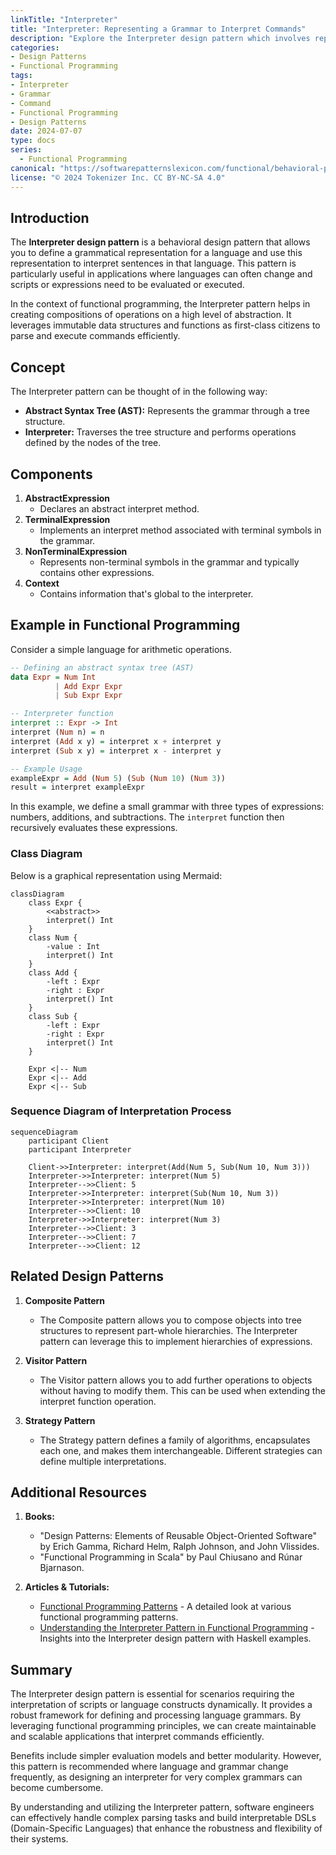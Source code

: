 ```yaml
---
linkTitle: "Interpreter"
title: "Interpreter: Representing a Grammar to Interpret Commands"
description: "Explore the Interpreter design pattern which involves representing a grammar as a set of operations to interpret the behavior of commands. Learn about the principles, related patterns, and use cases in functional programming."
categories:
- Design Patterns
- Functional Programming
tags:
- Interpreter
- Grammar
- Command
- Functional Programming
- Design Patterns
date: 2024-07-07
type: docs
series:
  - Functional Programming
canonical: "https://softwarepatternslexicon.com/functional/behavioral-patterns/interactions/interpreter"
license: "© 2024 Tokenizer Inc. CC BY-NC-SA 4.0"
---
```


## Introduction

The **Interpreter design pattern** is a behavioral design pattern that allows you to define a grammatical representation for a language and use this representation to interpret sentences in that language. This pattern is particularly useful in applications where languages can often change and scripts or expressions need to be evaluated or executed.

In the context of functional programming, the Interpreter pattern helps in creating compositions of operations on a high level of abstraction. It leverages immutable data structures and functions as first-class citizens to parse and execute commands efficiently.

## Concept

The Interpreter pattern can be thought of in the following way:
- **Abstract Syntax Tree (AST):** Represents the grammar through a tree structure.
- **Interpreter:** Traverses the tree structure and performs operations defined by the nodes of the tree.

## Components

1. **AbstractExpression**
   - Declares an abstract interpret method.
2. **TerminalExpression**
   - Implements an interpret method associated with terminal symbols in the grammar.
3. **NonTerminalExpression**
   - Represents non-terminal symbols in the grammar and typically contains other expressions.
4. **Context**
   - Contains information that's global to the interpreter.

## Example in Functional Programming

Consider a simple language for arithmetic operations.

```haskell
-- Defining an abstract syntax tree (AST)
data Expr = Num Int
          | Add Expr Expr
          | Sub Expr Expr

-- Interpreter function
interpret :: Expr -> Int
interpret (Num n) = n
interpret (Add x y) = interpret x + interpret y
interpret (Sub x y) = interpret x - interpret y

-- Example Usage
exampleExpr = Add (Num 5) (Sub (Num 10) (Num 3))
result = interpret exampleExpr
```

In this example, we define a small grammar with three types of expressions: numbers, additions, and subtractions. The `interpret` function then recursively evaluates these expressions. 

### Class Diagram

Below is a graphical representation using Mermaid:

```mermaid
classDiagram
    class Expr {
        <<abstract>>
        interpret() Int
    }
    class Num {
        -value : Int
        interpret() Int
    }
    class Add {
        -left : Expr
        -right : Expr
        interpret() Int
    }
    class Sub {
        -left : Expr
        -right : Expr
        interpret() Int
    }

    Expr <|-- Num
    Expr <|-- Add
    Expr <|-- Sub
```

### Sequence Diagram of Interpretation Process

```mermaid
sequenceDiagram
    participant Client
    participant Interpreter

    Client->>Interpreter: interpret(Add(Num 5, Sub(Num 10, Num 3)))
    Interpreter->>Interpreter: interpret(Num 5)
    Interpreter-->>Client: 5
    Interpreter->>Interpreter: interpret(Sub(Num 10, Num 3))
    Interpreter->>Interpreter: interpret(Num 10)
    Interpreter-->>Client: 10
    Interpreter->>Interpreter: interpret(Num 3)
    Interpreter-->>Client: 3
    Interpreter-->>Client: 7
    Interpreter-->>Client: 12
```

## Related Design Patterns

1. **Composite Pattern**
   - The Composite pattern allows you to compose objects into tree structures to represent part-whole hierarchies. The Interpreter pattern can leverage this to implement hierarchies of expressions.

2. **Visitor Pattern**
   - The Visitor pattern allows you to add further operations to objects without having to modify them. This can be used when extending the interpret function operation.

3. **Strategy Pattern**
   - The Strategy pattern defines a family of algorithms, encapsulates each one, and makes them interchangeable. Different strategies can define multiple interpretations.

## Additional Resources

1. **Books:**
   - "Design Patterns: Elements of Reusable Object-Oriented Software" by Erich Gamma, Richard Helm, Ralph Johnson, and John Vlissides.
   - "Functional Programming in Scala" by Paul Chiusano and Rúnar Bjarnason.

2. **Articles & Tutorials:**
   - [Functional Programming Patterns](https://www.scalatic.com/functional-programming-patterns) - A detailed look at various functional programming patterns.
   - [Understanding the Interpreter Pattern in Functional Programming](https://www.haskell.org/interpreter-pattern) - Insights into the Interpreter design pattern with Haskell examples.

## Summary

The Interpreter design pattern is essential for scenarios requiring the interpretation of scripts or language constructs dynamically. It provides a robust framework for defining and processing language grammars. By leveraging functional programming principles, we can create maintainable and scalable applications that interpret commands efficiently. 

Benefits include simpler evaluation models and better modularity. However, this pattern is recommended where language and grammar change frequently, as designing an interpreter for very complex grammars can become cumbersome.

By understanding and utilizing the Interpreter pattern, software engineers can effectively handle complex parsing tasks and build interpretable DSLs (Domain-Specific Languages) that enhance the robustness and flexibility of their systems.
